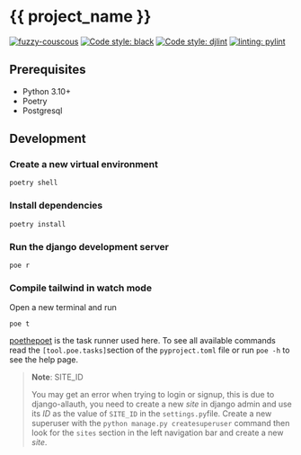 # {{ project_name }}

[![fuzzy-couscous](https://img.shields.io/badge/-fuzzy--couscous-success)](https://github.com/Tobi-De/fuzzy-couscous)
[![Code style: black](https://img.shields.io/badge/code%20style-black-000000.svg)](https://github.com/psf/black)
[![Code style: djlint](https://img.shields.io/badge/html%20style-djlint-blue.svg)](https://www.djlint.com)
[![linting: pylint](https://img.shields.io/badge/linting-pylint-yellowgreen)](https://github.com/PyCQA/pylint)

## Prerequisites

- Python 3.10+
- Poetry
- Postgresql

## Development

### Create a new virtual environment

```shell
poetry shell
```
### Install dependencies

```shell
poetry install
```

### Run the django development server

```
poe r
```

### Compile tailwind in watch mode

Open a new terminal and run

```shell
poe t
```

[poethepoet](https://github.com/nat-n/poethepoet) is the task runner used here. To see all available commands read
 the `[tool.poe.tasks]`section of the `pyproject.toml` file or run `poe -h` to see the help page.

> **Note**: SITE_ID
> 
> You may get an error when trying to login or signup, this is due to django-allauth, you need to create a new *site* in django
> admin and use its *ID* as the value of `SITE_ID` in the `settings.py`file. 
> Create a new superuser with the `python manage.py createsuperuser` command then look for the `sites` section in the left
> navigation bar and create a new *site*.
